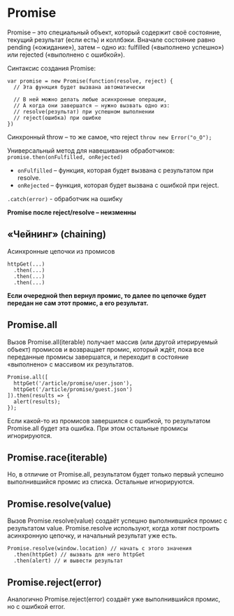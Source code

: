# Promise #

Promise – это специальный объект, который содержит своё состояние, текущий результат (если есть) и коллбэки. Вначале состояние равно pending («ожидание»), затем – одно из: fulfilled («выполнено успешно») или rejected («выполнено с ошибкой»).

Синтаксис создания Promise:
```
var promise = new Promise(function(resolve, reject) {
  // Эта функция будет вызвана автоматически

  // В ней можно делать любые асинхронные операции,
  // А когда они завершатся — нужно вызвать одно из:
  // resolve(результат) при успешном выполнении
  // reject(ошибка) при ошибке
})
```

Синхронный throw – то же самое, что reject
`throw new Error("o_O");`

Универсальный метод для навешивания обработчиков:
`promise.then(onFulfilled, onRejected)`
- `onFulfilled` – функция, которая будет вызвана с результатом при resolve.
- `onRejected` – функция, которая будет вызвана с ошибкой при reject.

`.catch(error)` - обработчик на ошибку 

**Promise после reject/resolve – неизменны**

## «Чейнинг» (chaining) ##
Асинхронные цепочки из промисов

```
httpGet(...)
  .then(...)
  .then(...)
  .then(...)
```
**Если очередной then вернул промис, то далее по цепочке будет передан не сам этот промис, а его результат.**



## Promise.all ##

Вызов Promise.all(iterable) получает массив (или другой итерируемый объект) промисов и возвращает промис, который ждёт, пока все переданные промисы завершатся, и переходит в состояние «выполнено» с массивом их результатов.

```
Promise.all([
  httpGet('/article/promise/user.json'),
  httpGet('/article/promise/guest.json')
]).then(results => {
  alert(results);
});
```
Eсли какой-то из промисов завершился с ошибкой, то результатом Promise.all будет эта ошибка. При этом остальные промисы игнорируются.

## Promise.race(iterable) ##
Но, в отличие от Promise.all, результатом будет только первый успешно выполнившийся промис из списка. Остальные игнорируются.

## Promise.resolve(value) ##
Вызов Promise.resolve(value) создаёт успешно выполнившийся промис с результатом value.
Promise.resolve используют, когда хотят построить асинхронную цепочку, и начальный результат уже есть.
```
Promise.resolve(window.location) // начать с этого значения
  .then(httpGet) // вызвать для него httpGet
  .then(alert) // и вывести результат
```

## Promise.reject(error) ##
Аналогично Promise.reject(error) создаёт уже выполнившийся промис, но с ошибкой error.